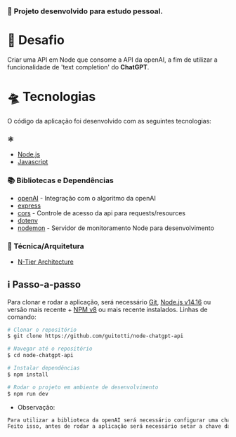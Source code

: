 ### 🧩 **Projeto desenvolvido para estudo pessoal.**

# 🎯 Desafio

Criar uma API em Node que consome a API da openAI, a fim de utilizar a funcionalidade de 'text completion' do **ChatGPT**.

# 🛸 Tecnologias

O código da aplicação foi desenvolvido com as seguintes tecnologias:

### ⚛️

- [Node.js](https://nodejs.org/en/)
- [Javascript](https://developer.mozilla.org/en-US/docs/Web/JavaScript)

### 📚 Bibliotecas e Dependências

- [openAI](https://npmjs.com/package/openai) - Integração com o algoritmo da openAI
- [express](https://.npmjs.com/package/express) 
- [cors](https://.npmjs.com/package/cors) - Controle de acesso da api para requests/resources
- [dotenv](https://.npmjs.com/package/dotenv) 
- [nodemon](https://.npmjs.com/package/nodemon) - Servidor de monitoramento Node para desenvolvimento

### 🥷 Técnica/Arquitetura

- [N-Tier Architecture](https://www.baeldung.com/cs/n-tier-architecture)

## :information_source: Passo-a-passo

Para clonar e rodar a aplicação, será necessário [Git](https://git-scm.com), [Node.js v14.16](https://nodejs.org/en/) ou versão mais recente + [NPM v8](https://nodejs.org/en/) ou mais recente instalados. 
Linhas de comando:

```bash
# Clonar o repositório
$ git clone https://github.com/guitotti/node-chatgpt-api

# Navegar até o repositório
$ cd node-chatgpt-api

# Instalar dependências
$ npm install

# Rodar o projeto em ambiente de desenvolvimento
$ npm run dev
```
* Observação:
```bash
Para utilizar a biblioteca da openAI será necessário configurar uma chave secreta ('secret key') para sua conta, disponível no site da openAI.
Feito isso, antes de rodar a aplicação será necessário setar a chave da API como uma variável de ambiente no arquivo .env.
```
